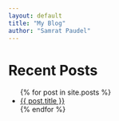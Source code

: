 ```yaml
---
layout: default
title: "My Blog"
author: "Samrat Paudel"
---
```


<h1>Recent Posts</h1>
<div class="blog-container">
  <aside class="sidebar">
    <ul>
      {% for post in site.posts %}
        <li><a href="{{ post.url }}">{{ post.title }}</a></li>
      {% endfor %}
    </ul>
  </aside>
</div>
